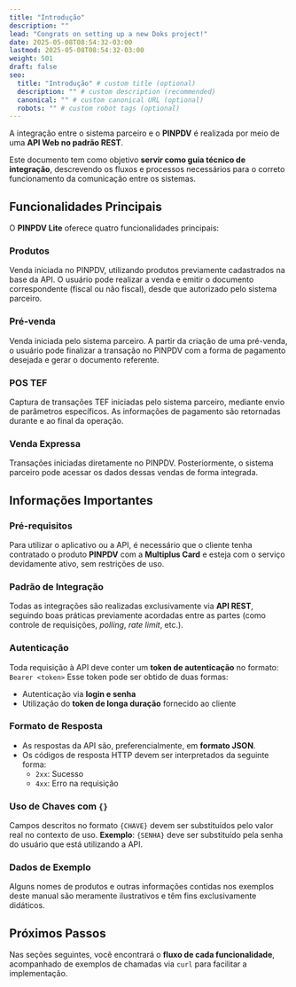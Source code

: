 ```yaml
---
title: "Introdução"
description: ""
lead: "Congrats on setting up a new Doks project!"
date: 2025-05-08T08:54:32-03:00
lastmod: 2025-05-08T08:54:32-03:00
weight: 501
draft: false
seo:
  title: "Introdução" # custom title (optional)
  description: "" # custom description (recommended)
  canonical: "" # custom canonical URL (optional)
  robots: "" # custom robot tags (optional)
---
```

A integração entre o sistema parceiro e o **PINPDV** é realizada por meio de uma **API Web no padrão REST**.

Este documento tem como objetivo **servir como guia técnico de integração**, descrevendo os fluxos e processos necessários para o correto funcionamento da comunicação entre os sistemas.

## Funcionalidades Principais

O **PINPDV Lite** oferece quatro funcionalidades principais:

### Produtos
Venda iniciada no PINPDV, utilizando produtos previamente cadastrados na base da API.
O usuário pode realizar a venda e emitir o documento correspondente (fiscal ou não fiscal), desde que autorizado pelo sistema parceiro.

### Pré-venda
Venda iniciada pelo sistema parceiro.
A partir da criação de uma pré-venda, o usuário pode finalizar a transação no PINPDV com a forma de pagamento desejada e gerar o documento referente.

### POS TEF
Captura de transações TEF iniciadas pelo sistema parceiro, mediante envio de parâmetros específicos.
As informações de pagamento são retornadas durante e ao final da operação.

### Venda Expressa
Transações iniciadas diretamente no PINPDV.
Posteriormente, o sistema parceiro pode acessar os dados dessas vendas de forma integrada.

## Informações Importantes

### Pré-requisitos

Para utilizar o aplicativo ou a API, é necessário que o cliente tenha contratado o produto **PINPDV** com a **Multiplus Card** e esteja com o serviço devidamente ativo, sem restrições de uso.

### Padrão de Integração

Todas as integrações são realizadas exclusivamente via **API REST**, seguindo boas práticas previamente acordadas entre as partes (como controle de requisições, _polling_, _rate limit_, etc.).

### Autenticação

Toda requisição à API deve conter um **token de autenticação** no formato: `Bearer <token>`
Esse token pode ser obtido de duas formas:

- Autenticação via **login e senha**
- Utilização do **token de longa duração** fornecido ao cliente

### Formato de Resposta

- As respostas da API são, preferencialmente, em **formato JSON**.
- Os códigos de resposta HTTP devem ser interpretados da seguinte forma:
  - `2xx`: Sucesso
  - `4xx`: Erro na requisição

### Uso de Chaves com `{}`

Campos descritos no formato `{CHAVE}` devem ser substituídos pelo valor real no contexto de uso.
**Exemplo**: `{SENHA}` deve ser substituído pela senha do usuário que está utilizando a API.

### Dados de Exemplo

Alguns nomes de produtos e outras informações contidas nos exemplos deste manual são meramente ilustrativos e têm fins exclusivamente didáticos.

## Próximos Passos

Nas seções seguintes, você encontrará o **fluxo de cada funcionalidade**, acompanhado de exemplos de chamadas via `curl` para facilitar a implementação.


